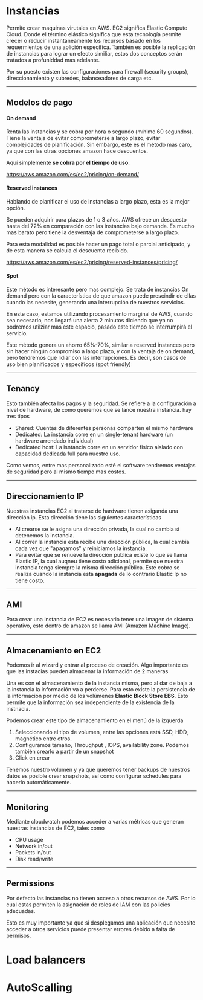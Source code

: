 # Instancias

Permite crear maquinas virutales en AWS. EC2 significa Elastic Compute Cloud. Donde el término elástico significa que esta tecnología permite crecer o reducir instantáneamente los recursos basado en los requermientos de una aplición específica. También es posible la replicación de instancias para lograr un efecto similiar, estos dos conceptos serán tratados a profuniddad mas adelante.

Por su puesto existen las configuraciones para firewall (security groups), direccionamiento y subredes, balanceadores de carga etc.

---

## Modelos de pago


#### On demand

Renta las instancias y se cobra por hora o segundo (mínimo 60 segundos). Tiene la ventaja de evitar comprometerse a largo plazo, evitar complejidades de planificación. Sin embargo, este es el método mas caro, ya que con las otras opciones amazon hace descuentos.

Aquí simplemente **se cobra por el tiempo de uso**.

https://aws.amazon.com/es/ec2/pricing/on-demand/

#### Reserved instances

Hablando de planificar el uso de instancias a largo plazo, esta es la mejor opción. 

Se pueden adquirir para plazos de 1 o 3 años. AWS ofrece un descuesto hasta del 72% en comparación con las instancias bajo demanda. Es mucho mas barato pero tiene la desventaja de comprometerse a largo plazo.

Para esta modalidad es posible hacer un pago total o parcial anticipado, y de esta manera se calcula el descuento recibido.

https://aws.amazon.com/es/ec2/pricing/reserved-instances/pricing/

#### Spot

Este método es interesante pero mas complejo. Se trata de instancias On demand pero con la característica de que amazon puede prescindir de ellas cuando las necesite, generando una interrupción de nuestros servicios. 

En este caso, estamos utilizando procesamiento marginal de AWS, cuando sea necesario, nos llegará una alerta 2 minutos diciendo que ya no podremos utilziar mas este espacio, pasado este tiempo se interrumpirá el servicio.

Este método genera un ahorro 65%-70%, similar a reserved instances pero sin hacer ningún compromiso a largo plazo, y con la ventaja de on demand, pero tendremos que lidiar con las interrupciones. Es decir, son casos de uso bien planificados y específicos (spot friendly)

---

## Tenancy

Esto también afecta los pagos y la seguridad. Se refiere a la configuración a nivel de hardware, de como queremos que se lance nuestra instancia. hay tres tipos

- Shared: Cuentas de diferentes personas comparten el mismo hardware
- Dedicated: La instancia corre en un single-tenant hardware (un hardware arrendado individual)
- Dedicated host: La isntancia corre en un servidor fisico aislado con capacidad dedicada full para nuestro uso.

Como vemos, entre mas personalizado esté el software tendremos ventajas de seguridad pero al mismo tiempo mas costos.

---

## Direccionamiento IP

Nuestras instancias EC2 al tratarse de hardware tienen asiganda una dirección ip. Esta dirección tiene las siguientes características 

- Al crearse se le asigna una dirección privada, la cual no cambia si detenemos la instancia.
- Al correr la instancia esta recibe una dirección pública, la cual cambia cada vez que "apagamos" y reiniciamos la instancia.
- Para evitar que se renueve la dirección publica existe lo que se llama Elastic IP, la cual auqneu tiene costo adicional, permite que nuestra instancia tenga siempre la misma dirección pública. Este cobro se realiza cuando la instancia está **apagada** de lo contrario Elastic Ip no tiene costo.

---

## AMI

Para crear una instancia de EC2 es necesario tener una imagen de sistema operativo, esto dentro de amazon se llama AMI (Amazon Machine Image).

---

## Almacenamiento en EC2

Podemos ir al wizard y entrar al proceso de creación. Algo importante es que las instacias pueden almacenar la información de 2 maneras

Una es con el almacenamiento de la instancia misma, pero al dar de baja a la instancia la información va a perderse. Para esto existe la persistencia de la información por medio de los volúmenes **Elastic Block Store EBS**. Esto permite que la información sea independiente de la existencia de la instnacia.

Podemos crear este tipo de almacenamiento en el menú de la izquerda

1. Seleccionando el tipo de volumen, entre las opciones está SSD, HDD, magnético entre otros.
2. Configuramos tamaño, Throughput , IOPS, availability zone. Podemos también crearlo a partir de un snapshot
3. Click en crear

Tenemos nuestro volumen y ya que queremos tener backups de nuestros datos es posible crear snapshots, así como configurar schedules para hacerlo automáticamente.

---

## Monitoring

Mediante cloudwatch podemos acceder a varias métricas que generan nuestras instancias de EC2, tales como 

- CPU usage
- Network in/out
- Packets in/out
- Disk read/write

---

## Permissions

Por defecto las instancias no tienen acceso a otros recursos de AWS. Por lo cual estas permiten la asignación de roles de IAM con las policies adecuadas.

Esto es muy importante ya que si desplegamos una aplicación que necesite acceder a otros servicios puede presentar errores debido a falta de permisos.


# Load balancers

# AutoScalling